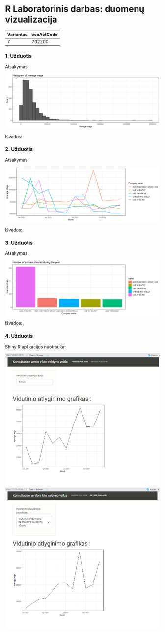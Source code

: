 # R Laboratorinis darbas: duomenų vizualizacija

| Variantas | ecoActCode |
|------------- | ------------- |
|7   | 702200 |


### 1. Užduotis

Atsakymas:

![histograma](img/1.png)

Išvados:

### 2. Užduotis

Atsakymas:

![atlyginimai](img/2.png)

Išvados:


### 3. Užduotis

Atsakymas:

![apdraustieji](img/3.png)

Išvados:


### 4. Užduotis

Shiny R aplikacijos nuotrauka:

![shiny app](img/shiny.png)
![shiny app](img/shiny2.png)
